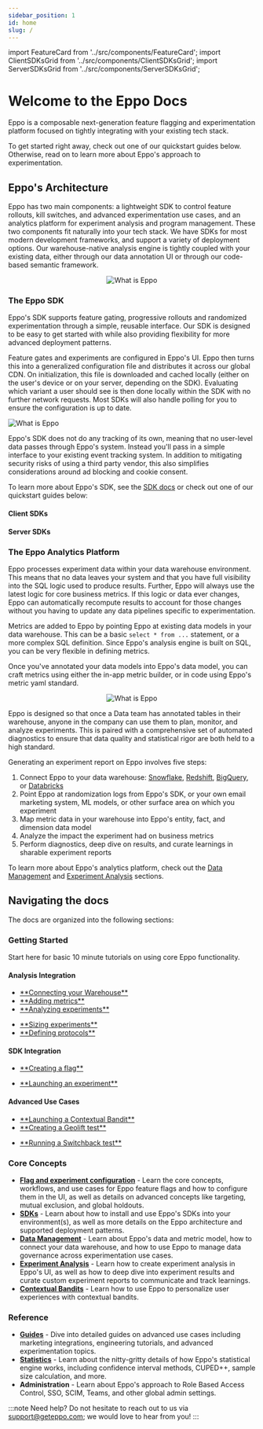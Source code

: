 ```yaml
---
sidebar_position: 1
id: home
slug: /
---
```


import FeatureCard from '../src/components/FeatureCard';
import ClientSDKsGrid from '../src/components/ClientSDKsGrid';
import ServerSDKsGrid from '../src/components/ServerSDKsGrid';

# Welcome to the Eppo Docs

Eppo is a composable next-generation feature flagging and experimentation platform focused on tightly integrating with your existing tech stack. 

To get started right away, check out one of our quickstart guides below. Otherwise, read on to learn more about Eppo's approach to experimentation.

<div className="feature-card-container">
  <FeatureCard 
    title="Create a Feature Flag" 
    description="Add a kill switch, plan a gradual rollout, or run an experiment"
    link="/quick-starts/sdk-integration/creating-a-flag/"
    iconSrc="/img/what-is-eppo/feature-flag.svg"
  />
  <FeatureCard 
    title="Create a Metric" 
    description="Annotate data in your warehouse and create a metric"
    link="/quick-starts/analysis-integration/adding-metrics/"
    iconSrc="/img/what-is-eppo/metric.svg"
  />
  <FeatureCard 
    title="Analyze an Experiment" 
    description="Measure the impact of a past or running experiment"
    link="/quick-starts/analysis-integration/creating-experiment-analysis/"
    iconSrc="/img/what-is-eppo/experiment.svg"
  />
</div>

## Eppo's Architecture

Eppo has two main components: a lightweight SDK to control feature rollouts, kill switches, and advanced experimentation use cases, and an analytics platform for experiment analysis and program management. These two components fit naturally into your tech stack. We have SDKs for most modern development frameworks, and support a variety of deployment options. Our warehouse-native analysis engine is tightly coupled with your existing data, either through our data annotation UI or through our code-based semantic framework.

<div align="center">
<img src="/img/what-is-eppo/basic-architecture.png" alt="What is Eppo" className="with-shadow" />
</div>


### The Eppo SDK

Eppo's SDK supports feature gating, progressive rollouts and randomized experimentation through a simple, reusable interface. Our SDK is designed to be easy to get started with while also providing flexibility for more advanced deployment patterns. 

Feature gates and experiments are configured in Eppo's UI. Eppo then turns this into a generalized configuration file and distributes it across our global CDN. On initialization, this file is downloaded and cached locally (either on the user's device or on your server, depending on the SDK). Evaluating which variant a user should see is then done locally within the SDK with no further network requests. Most SDKs will also handle polling for you to ensure the configuration is up to date.

<img src="/img/what-is-eppo/sdk-architecture.png" alt="What is Eppo" className="with-shadow" />

Eppo's SDK does not do any tracking of its own, meaning that no user-level data passes through Eppo's system. Instead you'll pass in a simple interface to your existing event tracking system. In addition to mitigating security risks of using a third party vendor, this also simplifies considerations around ad blocking and cookie consent.

To learn more about Eppo's SDK, see the [SDK docs](/sdks) or check out one of our quickstart guides below:

#### Client SDKs

<ClientSDKsGrid />

#### Server SDKs

<ServerSDKsGrid />

### The Eppo Analytics Platform

Eppo processes experiment data within your data warehouse environment. This means that no data leaves your system and that you have full visibility into the SQL logic used to produce results. Further, Eppo will always use the latest logic for core business metrics. If this logic or data ever changes, Eppo can automatically recompute results to account for those changes without you having to update any data pipelines specific to experimentation.

Metrics are added to Eppo by pointing Eppo at existing data models in your data warehouse. This can be a basic `select * from ...` statement, or a more complex SQL definition. Since Eppo's analysis engine is built on SQL, you can be very flexible in defining metrics.

Once you've annotated your data models into Eppo's data model, you can craft metrics using either the in-app metric builder, or in code using Eppo's metric yaml standard. 

<div align="center">
<img src="/img/what-is-eppo/analytics-architecture.png" alt="What is Eppo" className="with-shadow" />
</div>

Eppo is designed so that once a Data team has annotated tables in their warehouse, anyone in the company can use them to plan, monitor, and analyze experiments. This is paired with a comprehensive set of automated diagnostics to ensure that data quality and statistical rigor are both held to a high standard. 


Generating an experiment report on Eppo involves five steps:

1. Connect Eppo to your data warehouse: [Snowflake](/data-management/connecting-dwh/snowflake), [Redshift](/data-management/connecting-dwh/redshift), [BigQuery](/data-management/connecting-dwh/bigquery), or [Databricks](/data-management/connecting-dwh/databricks)
2. Point Eppo at randomization logs from Eppo's SDK, or your own email marketing system, ML models, or other surface area on which you experiment
3. Map metric data in your warehouse into Eppo's entity, fact, and dimension data model
4. Analyze the impact the experiment had on business metrics
5. Perform diagnostics, deep dive on results, and curate learnings in sharable experiment reports

To learn more about Eppo's analytics platform, check out the [Data Management](/data-management) and [Experiment Analysis](/experiment-analysis) sections.

## Navigating the docs

The docs are organized into the following sections:

### Getting Started

Start here for basic 10 minute tutorials on using core Eppo functionality.

<h4>Analysis Integration</h4>
<div style={{ display: 'grid', gridTemplateColumns: '1fr 1fr', gap: '2rem' }}>
  <div>
    <ul>
      <li><a href="/quick-starts/analysis-integration/connect-warehouse/">**Connecting your Warehouse**</a></li>
      <li><a href="/quick-starts/analysis-integration/adding-metrics/">**Adding metrics**</a></li>
      <li><a href="/quick-starts/analysis-integration/creating-experiment-analysis/">**Analyzing experiments**</a></li>
    </ul>
  </div>
  <div>
    <ul>
      <li><a href="/quick-starts/analysis-integration/sizing-a-test/">**Sizing experiments**</a></li>
      <li><a href="/quick-starts/analysis-integration/defining-protocols/">**Defining protocols**</a></li>
    </ul>
  </div>
</div>

<h4>SDK Integration</h4>
<div style={{ display: 'grid', gridTemplateColumns: '1fr 1fr', gap: '2rem' }}>
  <div>
    <ul>
      <li><a href="/quick-starts/sdk-integration/creating-a-flag/">**Creating a flag**</a></li>
    </ul>
  </div>
  <div>
    <ul>
      <li><a href="/quick-starts/sdk-integration/launching-an-experiment/">**Launching an experiment**</a></li>
    </ul>
  </div>
</div>

<h4>Advanced Use Cases</h4>
<div style={{ display: 'grid', gridTemplateColumns: '1fr 1fr', gap: '2rem' }}>
  <div>
    <ul>
      <li><a href="/bandit-quickstart/">**Launching a Contextual Bandit**</a></li>
      <li><a href="/geolift-quickstart/">**Creating a Geolift test**</a></li>
    </ul>
  </div>
  <div>
    <ul>
      <li><a href="/switchback-quickstart/">**Running a Switchback test**</a></li> 
    </ul>
  </div>
</div>

### Core Concepts

- [**Flag and experiment configuration**](/feature-flagging) - Learn the core concepts, workflows, and use cases for Eppo feature flags and how to configure them in the UI, as well as details on advanced concepts like targeting, mutual exclusion, and global holdouts.
- [**SDKs**](/sdks) - Learn about how to install and use Eppo's SDKs into your environment(s), as well as more details on the Eppo architecture and supported deployment patterns.
- [**Data Management**](/data-management) - Learn about Eppo's data and metric model, how to connect your data warehouse, and how to use Eppo to manage data governance across experimentation use cases.
- [**Experiment Analysis**](/experiment-analysis) - Learn how to create experiment analysis in Eppo's UI, as well as how to deep dive into experiment results and curate custom experiment reports to communicate and track learnings.
- [**Contextual Bandits**](/contextual-bandits) - Learn how to use Eppo to personalize user experiences with contextual bandits.

### Reference
- [**Guides**](/guides) - Dive into detailed guides on advanced use cases including marketing integrations, engineering tutorials, and advanced experimentation topics.
- [**Statistics**](/statistics) - Learn about the nitty-gritty details of how Eppo's statistical engine works, including confidence interval methods, CUPED++, sample size calculation, and more.
- **Administration** - Learn about Eppo's approach to Role Based Access Control, SSO, SCIM, Teams, and other global admin settings.

:::note
Need help? Do not hesitate to reach out to us via support@geteppo.com; we would love to hear from you!
:::